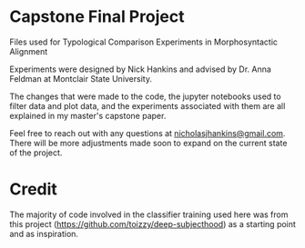 # Capstone Final Project

Files used for Typological Comparison Experiments in Morphosyntactic Alignment

Experiments were designed by Nick Hankins and advised by Dr. Anna Feldman at Montclair State University.

The changes that were made to the code, the jupyter notebooks used to filter data and plot data, and the experiments associated with them are all explained in my master's capstone paper.

Feel free to reach out with any questions at nicholasjhankins@gmail.com. 
There will be more adjustments made soon to expand on the current state of the project.

# Credit

The majority of code involved in the classifier training used here was from this project (https://github.com/toizzy/deep-subjecthood) as a starting point and as inspiration.